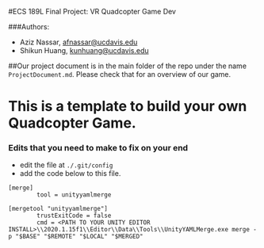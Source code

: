 #ECS 189L Final Project: VR Quadcopter Game Dev

###Authors:
- Aziz Nassar, afnassar@ucdavis.edu
- Shikun Huang, kunhuang@ucdavis.edu

##Our project document is in the main folder of the repo under the name `ProjectDocument.md`. Please check that for an overview of our game.



# This is a template to build your own Quadcopter Game.
### Edits that you need to make to fix on your end
- edit the file at `./.git/config`
- add the code below to this file.
```
[merge]
        tool = unityyamlmerge

[mergetool "unityyamlmerge"]
        trustExitCode = false
        cmd = <PATH TO YOUR UNITY EDITOR INSTALL>\\2020.1.15f1\\Editor\\Data\\Tools\\UnityYAMLMerge.exe merge -p "$BASE" "$REMOTE" "$LOCAL" "$MERGED"
```
